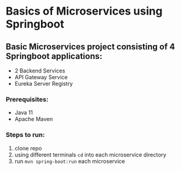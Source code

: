 # Basics of Microservices using Springboot

## Basic Microservices project consisting of 4 Springboot applications:

- 2 Backend Services
- API Gateway Service
- Eureka Server Registry

### Prerequisites:
- Java 11
- Apache Maven

### Steps to run:
1. clone repo
2. using different terminals ```cd```  into each microservice directory
3. run ```mvn spring-boot:run``` each microservice

